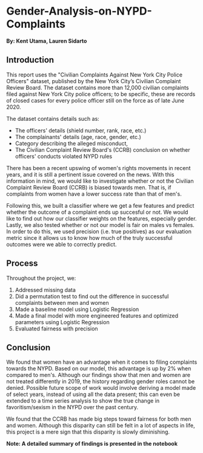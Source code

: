 # Gender-Analysis-on-NYPD-Complaints
**By: Kent Utama, Lauren Sidarto**

## Introduction
This report uses the "Civilian Complaints Against New York City Police Officers" dataset, published by the New York City’s Civilian Complaint Review Board. The dataset contains more than 12,000 civilian complaints filed against New York City police officers; to be specific, these are records of closed cases for every police officer still on the force as of late June 2020.

The dataset contains details such as:

- The officers' details (shield number, rank, race, etc.)
- The complainants' details (age, race, gender, etc.)
- Category describing the alleged misconduct,
- The Civilian Complaint Review Board's (CCRB) conclusion on whether officers' conducts violated NYPD rules

There has been a recent upswing of women's rights movements in recent years, and it is still a pertinent issue covered on the news. With this information in mind, we would like to investigate whether or not the Civilian Complaint Review Board (CCRB) is biased towards men. That is, if complaints from women have a lower success rate than that of men's.

Following this, we built a classifier where we get a few features and predict whether the outcome of a complaint ends up succesful or not. We would like to find out how our classifier weights on the features, especially gender. Lastly, we also tested whether or not our model is fair on males vs females. In order to do this, we used precision (i.e. true positives) as our evaluation metric since it allows us to know how much of the truly successful outcomes were we able to correctly predict.

## Process
Throughout the project, we:
1. Addressed missing data
2. Did a permutation test to find out the difference in successful complaints between men and women
3. Made a baseline model using Logistic Regression
4. Made a final model with more engineered features and optimized parameters using Logistic Regression
5. Evaluated fairness with precision

## Conclusion
We found that women have an advantage when it comes to filing complaints towards the NYPD. Based on our model, this advantage is up by 2% when compared to men's. Although our findings show that men and women are not treated differently in 2019, the history regarding gender roles cannot be denied. Possible future scope of work would involve deriving a model made of select years, instead of using all the data present; this can even be extended to a time series analysis to show the true change in favoritism/sexism in the NYPD over the past century.

We found that the CCRB has made big steps toward fairness for both men and women. Although this disparity can still be felt in a lot of aspects in life, this project is a mere sign that this disparity is slowly diminishing.

**Note: A detailed summary of findings is presented in the notebook**
